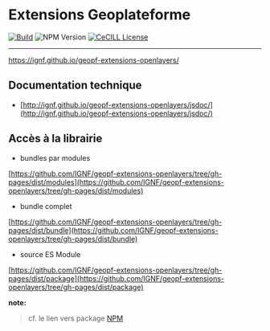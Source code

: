 
# Extensions Geoplateforme

[![Build](https://github.com/IGNF/geopf-extensions-openlayers/actions/workflows/build.yml/badge.svg)](https://github.com/IGNF/geopf-extensions-openlayers/actions/workflows/build.yml)
![NPM Version](https://img.shields.io/npm/v/geopf-extensions-openlayers)
[![CeCILL License](https://img.shields.io/badge/licence-CeCILL--B-blue.svg)](https://raw.githubusercontent.com/IGNF/geopf-extensions-openlayers/main/LICENCE.md)

---

<https://ignf.github.io/geopf-extensions-openlayers/>

## Documentation technique

* [http://ignf.github.io/geopf-extensions-openlayers/jsdoc/](http://ignf.github.io/geopf-extensions-openlayers/jsdoc/)
  
## Accès à la librairie

* bundles par modules

[https://github.com/IGNF/geopf-extensions-openlayers/tree/gh-pages/dist/modules](https://github.com/IGNF/geopf-extensions-openlayers/tree/gh-pages/dist/modules)

* bundle complet

[https://github.com/IGNF/geopf-extensions-openlayers/tree/gh-pages/dist/bundle](https://github.com/IGNF/geopf-extensions-openlayers/tree/gh-pages/dist/bundle)

* source ES Module

[https://github.com/IGNF/geopf-extensions-openlayers/tree/gh-pages/dist/package](https://github.com/IGNF/geopf-extensions-openlayers/tree/gh-pages/dist/package)

**note:**
> cf. le lien vers package [NPM](https://www.npmjs.com/package/geopf-extensions-openlayers)

